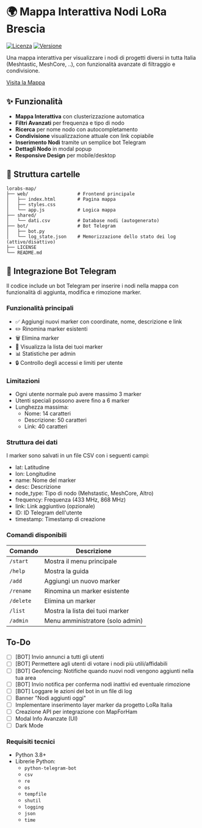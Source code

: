 # 🌍 Mappa Interattiva Nodi LoRa Brescia

[![Licenza](https://img.shields.io/badge/Licenza-MIT-green.svg)](LICENSE)
[![Versione](https://img.shields.io/badge/Versione-2.0.0-blue.svg)](https://github.com/BadCactus634/LoRaBS-map)

Una mappa interattiva per visualizzare i nodi di progetti diversi in tutta Italia (Meshtastic, MeshCore, ..), con funzionalità avanzate di filtraggio e condivisione.

[Visita la Mappa](https://map.natmus.net)

## ✨ Funzionalità

- **Mappa Interattiva** con clusterizzazione automatica
- **Filtri Avanzati** per frequenza e tipo di nodo
- **Ricerca** per nome nodo con autocompletamento
- **Condivisione** visualizzazione attuale con link copiabile
- **Inserimento Nodi** tramite un semplice bot Telegram
- **Dettagli Nodo** in modal popup
- **Responsive Design** per mobile/desktop

## 📁 Struttura cartelle
```
lorabs-map/
├── web/                  # Frontend principale
│   ├── index.html        # Pagina mappa
│   ├── styles.css        
│   └── app.js            # Logica mappa
├── shared/               
│   └── dati.csv          # Database nodi (autogenerato)
├── bot/                  # Bot Telegram
│   ├── bot.py            
│   └── log_state.json    # Memorizzazione dello stato dei log (attivo/disattivo)
├── LICENSE
└── README.md
```

## 🤖 Integrazione Bot Telegram
Il codice include un bot Telegram per inserire i nodi nella mappa con funzionalità di aggiunta, modifica e rimozione marker.

### Funzionalità principali

- ✅ Aggiungi nuovi marker con coordinate, nome, descrizione e link
- ✏️ Rinomina marker esistenti
- 🗑️ Elimina marker
- 📍 Visualizza la lista dei tuoi marker
- 📊 Statistiche per admin
- 🔒 Controllo degli accessi e limiti per utente

### Limitazioni

- Ogni utente normale può avere massimo 3 marker
- Utenti speciali possono avere fino a 6 marker
- Lunghezza massima:
  - Nome: 14 caratteri
  - Descrizione: 50 caratteri
  - Link: 40 caratteri
 
### Struttura dei dati

I marker sono salvati in un file CSV con i seguenti campi:
- lat: Latitudine
- lon: Longitudine
- name: Nome del marker
- desc: Descrizione
- node_type: Tipo di nodo (Mehstastic, MeshCore, Altro)
- frequency: Frequenza (433 MHz, 868 MHz)
- link: Link aggiuntivo (opzionale)
- ID: ID Telegram dell'utente
- timestamp: Timestamp di creazione

### Comandi disponibili

| Comando | Descrizione |
|---------|-------------|
| `/start` | Mostra il menu principale |
| `/help` | Mostra la guida |
| `/add` | Aggiungi un nuovo marker |
| `/rename` | Rinomina un marker esistente |
| `/delete` | Elimina un marker |
| `/list` | Mostra la lista dei tuoi marker |
| `/admin` | Menu amministratore (solo admin) |

## To-Do
- [ ] [BOT] Invio annunci a tutti gli utenti
- [ ] [BOT] Permettere agli utenti di votare i nodi più utili/affidabili
- [ ] [BOT] Geofencing: Notifiche quando nuovi nodi vengono aggiunti nella tua area
- [ ] [BOT] Invio notifica per conferma nodi inattivi ed eventuale rimozione
- [ ] [BOT] Loggare le azioni del bot in un file di log
- [ ] Banner "Nodi aggiunti oggi"
- [ ] Implementare inserimento layer marker da progetto LoRa Italia
- [ ] Creazione API per integrazione con MapForHam
- [ ] Modal Info Avanzate (UI)
- [ ] Dark Mode

### Requisiti tecnici

- Python 3.8+
- Librerie Python:
  - `python-telegram-bot`
  - `csv`
  - `re`
  - `os`
  - `tempfile`
  - `shutil`
  - `logging`
  - `json`
  - `time`
